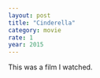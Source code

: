 ```yaml
---
layout: post
title: "Cinderella"
category: movie
rate: 1
year: 2015
---
```


This was a film I watched.
